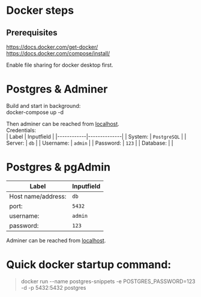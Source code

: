 # Docker steps

## Prerequisites
https://docs.docker.com/get-docker/  
https://docs.docker.com/compose/install/

Enable file sharing for docker desktop first.

# Postgres & Adminer
Build and start in background:  
docker-compose up -d

Then adminer can be reached from [localhost](localhost:8000).  
Credentials:  
| Label      | Inputfield   |
|------------|--------------|
| System:    | `PostgreSQL` |
| Server:    | `db`         |
| Username:  | `admin`      |
| Password:  | `123`        |
| Database:  |              |


# Postgres & pgAdmin

| Label      | Inputfield   |
|------------|--------------|
| Host name/address: | `db` |
| port:  | `5432`           |
| username:  | `admin`      |
| password:  |   `123`      |

Adminer can be reached from [localhost](localhost:5050).  

# Quick docker startup command:  

> docker run --name postgres-snippets -e POSTGRES_PASSWORD=123 -d -p 5432:5432 postgres

